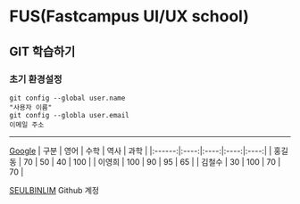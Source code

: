 # FUS(Fastcampus UI/UX school)
## GIT 학습하기
### 초기 환경설정
```
git config --global user.name
"사용자 이름"
git config --globla user.email
이메일 주소
```
-------
[Google](http://google.com) 
|  구분  | 영어 | 수학 | 역사 | 과학 |
|:------:|:----:|:----:|:----:|:----:|
| 홍길동 |  70  |  50  |  40  | 100  |
| 이영희 |  100 |  90  |  95  |  65  |
| 김철수 |  30  |  100 |  70  |  70  |

[SEULBINLIM](http://github.com/seulbinnim) Github 계정

```
